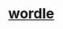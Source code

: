 # [wordle](https://dudushy.github.io/wordle/)
<!--TODO # Play [wordle](https://dudushy.github.io/wordle/) -->
